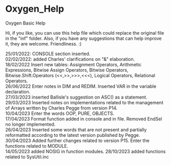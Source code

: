 # Oxygen_Help
Oxygen Basic Help

Hi,
if you like, you can use this help file which could replace the original file in the "inf" folder.
Also, if you have any suggestions that can help improve it, they are welcome.
Friendliness. :)


25/01/2022: CONSOLE section inserted.  
02/02/2022: added Charles' clarifications on "&" elaboration.  
18/02/2022 Insert new tables:
Assignment Operators, Arithmetic Expressions, Bitwise Assign Operators, Bitwise Operators, Bitwise.Shift.Operators (<<,>>,>>>,<<<),
Logical Operators, Relational Operators.  
26/06/2022 Enter notes in DIM and REDIM. Inserted VAR in the variable declaration.  
27/03/2023 inserted Ballisle's suggestion on ASC() as a statement.  
29/03/2023 Inserted notes on implementations related to the management of Arrays written by Charles Pegge from version P14.  
10/04/2023 Enter the words OOP, PURE, OBJECTS.  
17/04/2023 Format function added in console and in file. Removed EndSel no longer implemented.   
26/04/2023 Inserted some words that are not present and partially reformatted according to the latest version published by Pegge.    
30/04/2023 Added further changes related to version P15.  Enter the functions related to MODULE.   
14/05/2023 added NOSIG in function modules.
28/10/2023 added functions related to SysUtil.inc
